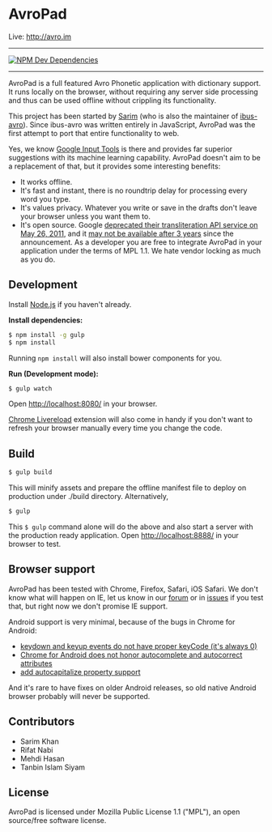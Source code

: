 AvroPad
=======
Live: http://avro.im

---

[![NPM Dev Dependencies](http://img.shields.io/david/dev/omicronlab/avro-pad.svg?style=flat-square)](https://david-dm.org/omicronlab/avro-pad#info=devDependencies&view=table)

---

AvroPad is a full featured Avro Phonetic application with dictionary support. It runs locally on the browser, without requiring any server side processing and thus can be used offline without crippling its functionality.

This project has been started by [Sarim](https://github.com/sarim) (who is also the maintainer of [ibus-avro](http://linux.omicronlab.com)). Since ibus-avro was written entirely in JavaScript, AvroPad was the first attempt to port that entire functionality to web.

Yes, we know [Google Input Tools](http://www.google.com/inputtools/try/) is there and provides far superior suggestions with its machine learning capability. AvroPad doesn't aim to be a replacement of that, but it provides some interesting benefits:

* It works offline.
* It's fast and instant, there is no roundtrip delay for processing every word you type.
* It's values privacy. Whatever you write or save in the drafts don't leave your browser unless you want them to.
* It's open source. Google [deprecated their transliteration API service on May 26, 2011](https://developers.google.com/transliterate/), and it [may not be available after 3 years](https://developers.google.com/transliterate/terms) since the announcement. As a developer you are free to integrate AvroPad in your application under the terms of MPL 1.1. We hate vendor locking as much as you do.

## Development

Install [Node.js](http://nodejs.org/) if you haven't already.

**Install dependencies:**

```bash
$ npm install -g gulp
$ npm install
```

Running `npm install` will also install bower components for you.

**Run (Development mode):**

```bash
$ gulp watch
```

Open [http://localhost:8080/](http://localhost:8080/) in your browser.

[Chrome Livereload](https://chrome.google.com/webstore/detail/livereload/jnihajbhpnppcggbcgedagnkighmdlei) extension will also come in handy if you don't want to refresh your browser manually every time you change the code.

## Build

```bash
$ gulp build
```

This will minify assets and prepare the offline manifest file to deploy on production under ./build directory. Alternatively,

```bash
$ gulp
```

This `$ gulp` command alone will do the above and also start a server with the production ready application. Open [http://localhost:8888/](http://localhost:8888/) in your browser to test.

## Browser support

AvroPad has been tested with Chrome, Firefox, Safari, iOS Safari. We don't know what will happen on IE, let us know in our [forum](http://forum.omicronlab.com) or in [issues](https://github.com/torifat/avro-pad/issues) if you test that, but right now we don't promise IE support.

Android support is very minimal, because of the bugs in Chrome for Android:

* [keydown and keyup events do not have proper keyCode (it's always 0)](https://code.google.com/p/chromium/issues/detail?id=118639)
* [Chrome for Android does not honor autocomplete and autocorrect attributes](https://code.google.com/p/chromium/issues/detail?id=303883)
* [add autocapitalize property support](https://code.google.com/p/chromium/issues/detail?id=116152)

And it's rare to have fixes on older Android releases, so old native Android browser probably will never be supported.

## Contributors

* Sarim Khan
* Rifat Nabi
* Mehdi Hasan
* Tanbin Islam Siyam

## License

AvroPad is licensed under Mozilla Public License 1.1 ("MPL"), an open source/free software license.
